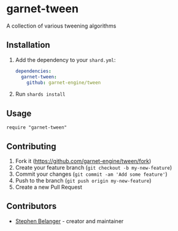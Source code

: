 # garnet-tween

A collection of various tweening algorithms

## Installation

1. Add the dependency to your `shard.yml`:

   ```yaml
   dependencies:
     garnet-tween:
       github: garnet-engine/tween
   ```

2. Run `shards install`

## Usage

```crystal
require "garnet-tween"
```

## Contributing

1. Fork it (<https://github.com/garnet-engine/tween/fork>)
2. Create your feature branch (`git checkout -b my-new-feature`)
3. Commit your changes (`git commit -am 'Add some feature'`)
4. Push to the branch (`git push origin my-new-feature`)
5. Create a new Pull Request

## Contributors

- [Stephen Belanger](https://github.com/qard) - creator and maintainer

